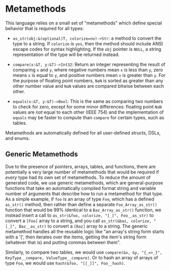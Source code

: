 # Metamethods

This language relies on a small set of "metamethods" which define special
behavior that is required for all types:

- `as_str(obj:&(optional)T, colorize=no)->Str`: a method to convert the type to a
  string. If `colorize` is `yes`, then the method should include ANSI escape
  codes for syntax highlighting. If the `obj` pointer is `NULL`, a string
  representation of the type will be returned instead.

- `compare(x:&T, y:&T)->Int32`: Return an integer representing the result
  of comparing `x` and `y`, where negative numbers mean `x` is less than `y`,
  zero means `x` is equal to `y`, and positive numbers mean `x` is greater than
  `y`. For the purpose of floating point numbers, `NaN` is sorted as greater
  than any other number value and `NaN` values are compared bitwise between
  each other.

- `equals(x:&T, y:&T)->Bool`: This is the same as comparing two numbers to
  check for zero, except for some minor differences: floating point `NaN`
  values are _not_ equal to each other (IEEE 754) and the implementation of
  `equals` may be faster to compute than `compare` for certain types, such as
  tables.

Metamethods are automatically defined for all user-defined structs, DSLs, and
enums.

## Generic Metamethods

Due to the presence of pointers, arrays, tables, and functions, there are
potentially a very large number of metamethods that would be required if
_every_ type had its own set of metamethods. To reduce the amount of generated
code, we use generic metamethods, which are general-purpose functions that take
an automatically compiled format string and variable number of arguments that
describe how to run a metamethod for that type. As a simple example, if `foo`
is an array of type `Foo`, which has a defined `as_str()` method, then
rather than define a separate `Foo_Array_as_str()` function that would be
99% identical to a `Baz_Array_as_str()` function, we instead insert a call
to `as_str(&foo, colorize, "[_]", Foo__as_str)` to convert a `[Foo]`
array to a string, and you call `as_str(&baz, colorize, "[_]",
Baz__as_str)` to convert a `[Baz]` array to a string. The generic metamethod
handles all the reusable logic like "an array's string form starts with a '[',
then iterates over the items, getting the item's string form (whatever that is)
and putting commas between them".

Similarly, to compare two tables, we would use `compare(&x, &y, "{_=>_}",
KeyType__compare, ValueType__compare)`. Or to hash an array of arrays of type
`Foo`, we would use `hash(&foo, "[[_]]", Foo__hash)`.
